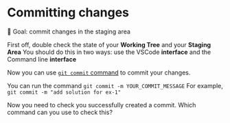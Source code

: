 # Committing changes


🎯 Goal: commit changes in the staging area


First off, double check the state of your **Working Tree** and your **Staging Area**
You should do this in two ways: use the VSCode **interface** and the Command line **interface**

Now you can use [`git commit` command](https://www.atlassian.com/git/tutorials/saving-changes/git-commit) to commit your changes.

You can run the command `git commit -m YOUR_COMMIT_MESSAGE`
For example, `git commit -m "add solution for ex-1"`

Now you need to check you successfully created a commit. Which command can you use to check this?
